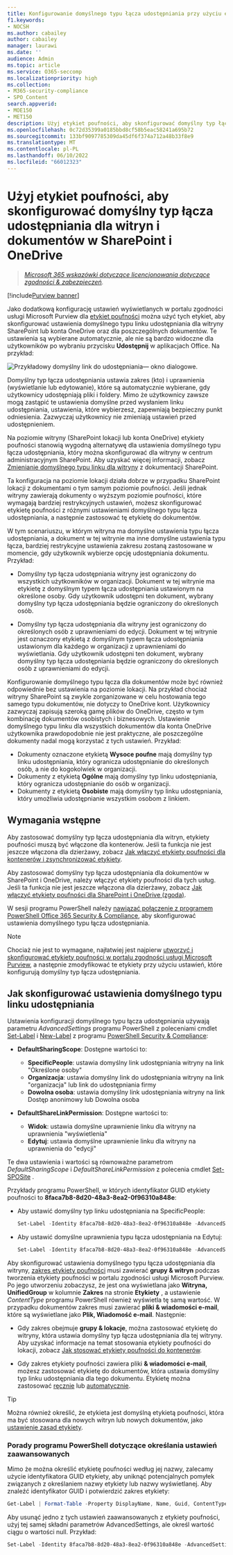 ```yaml
---
title: Konfigurowanie domyślnego typu łącza udostępniania przy użyciu etykiet poufności
f1.keywords:
- NOCSH
ms.author: cabailey
author: cabailey
manager: laurawi
ms.date: ''
audience: Admin
ms.topic: article
ms.service: O365-seccomp
ms.localizationpriority: high
ms.collection:
- M365-security-compliance
- SPO_Content
search.appverid:
- MOE150
- MET150
description: Użyj etykiet poufności, aby skonfigurować domyślny typ łącza udostępniania dla witryn i dokumentów w SharePoint i OneDrive.
ms.openlocfilehash: 0c72d35399a0185bbd8cf58b5eac58241a695b72
ms.sourcegitcommit: 133bf9097785309da45df6f374a712a48b33f8e9
ms.translationtype: MT
ms.contentlocale: pl-PL
ms.lasthandoff: 06/10/2022
ms.locfileid: "66012323"
---
```

# <a name="use-sensitivity-labels-to-configure-the-default-sharing-link-type-for-sites-and-documents-in-sharepoint-and-onedrive"></a>Użyj etykiet poufności, aby skonfigurować domyślny typ łącza udostępniania dla witryn i dokumentów w SharePoint i OneDrive

>*[Microsoft 365 wskazówki dotyczące licencjonowania dotyczące zgodności & zabezpieczeń](/office365/servicedescriptions/microsoft-365-service-descriptions/microsoft-365-tenantlevel-services-licensing-guidance/microsoft-365-security-compliance-licensing-guidance).*

[!include[Purview banner](../includes/purview-rebrand-banner.md)]

Jako dodatkową konfigurację ustawień wyświetlanych w portalu zgodności usługi Microsoft Purview dla [etykiet poufności](sensitivity-labels.md) można użyć tych etykiet, aby skonfigurować ustawienia domyślnego typu linku udostępniania dla witryny SharePoint lub konta OneDrive oraz dla poszczególnych dokumentów. Te ustawienia są wybierane automatycznie, ale nie są bardzo widoczne dla użytkowników po wybraniu przycisku **Udostępnij** w aplikacjach Office. Na przykład:

![Przykładowy domyślny link do udostępniania— okno dialogowe.](../media/default-sharing-link-example.png)

Domyślny typ łącza udostępniania ustawia zakres (kto) i uprawnienia (wyświetlanie lub edytowanie), które są automatycznie wybierane, gdy użytkownicy udostępniają pliki i foldery. Mimo że użytkownicy zawsze mogą zastąpić te ustawienia domyślne przed wysłaniem linku udostępniania, ustawienia, które wybierzesz, zapewniają bezpieczny punkt odniesienia. Zazwyczaj użytkownicy nie zmieniają ustawień przed udostępnieniem.

Na poziomie witryny (SharePoint lokacji lub konta OneDrive) etykiety poufności stanowią wygodną alternatywę dla ustawienia domyślnego typu łącza udostępniania, który można skonfigurować dla witryny w centrum administracyjnym SharePoint. Aby uzyskać więcej informacji, zobacz [Zmienianie domyślnego typu linku dla witryny](/sharepoint/change-default-sharing-link) z dokumentacji SharePoint.

Ta konfiguracja na poziomie lokacji działa dobrze w przypadku SharePoint lokacji z dokumentami o tym samym poziomie poufności. Jeśli jednak witryny zawierają dokumenty o wyższym poziomie poufności, które wymagają bardziej restrykcyjnych ustawień, możesz skonfigurować etykietę poufności z różnymi ustawieniami domyślnego typu łącza udostępniania, a następnie zastosować tę etykietę do dokumentów.

W tym scenariuszu, w którym witryna ma domyślne ustawienia typu łącza udostępniania, a dokument w tej witrynie ma inne domyślne ustawienia typu łącza, bardziej restrykcyjne ustawienia zakresu zostaną zastosowane w momencie, gdy użytkownik wybierze opcję udostępniania dokumentu. Przykład:

- Domyślny typ łącza udostępniania witryny jest ograniczony do wszystkich użytkowników w organizacji. Dokument w tej witrynie ma etykietę z domyślnym typem łącza udostępniania ustawionym na określone osoby. Gdy użytkownik udostępni ten dokument, wybrany domyślny typ łącza udostępniania będzie ograniczony do określonych osób.

- Domyślny typ łącza udostępniania dla witryny jest ograniczony do określonych osób z uprawnieniami do edycji. Dokument w tej witrynie jest oznaczony etykietą z domyślnym typem łącza udostępniania ustawionym dla każdego w organizacji z uprawnieniami do wyświetlania. Gdy użytkownik udostępni ten dokument, wybrany domyślny typ łącza udostępniania będzie ograniczony do określonych osób z uprawnieniami do edycji.

Konfigurowanie domyślnego typu łącza dla dokumentów może być również odpowiednie bez ustawienia na poziomie lokacji. Na przykład chociaż witryny SharePoint są zwykle zorganizowane w celu hostowania tego samego typu dokumentów, nie dotyczy to OneDrive kont. Użytkownicy zazwyczaj zapisują szeroką gamę plików do OneDrive, często w tym kombinację dokumentów osobistych i biznesowych. Ustawienie domyślnego typu linku dla wszystkich dokumentów dla konta OneDrive użytkownika prawdopodobnie nie jest praktyczne, ale poszczególne dokumenty nadal mogą korzystać z tych ustawień. Przykład:

- Dokumenty oznaczone etykietą **Wysoce poufne** mają domyślny typ linku udostępniania, który ogranicza udostępnianie do określonych osób, a nie do kogokolwiek w organizacji.
- Dokumenty z etykietą **Ogólne** mają domyślny typ linku udostępniania, który ogranicza udostępnianie do osób w organizacji.
- Dokumenty z etykietą **Osobiste** mają domyślny typ linku udostępniania, który umożliwia udostępnianie wszystkim osobom z linkiem.

## <a name="prerequisites"></a>Wymagania wstępne

Aby zastosować domyślny typ łącza udostępniania dla witryn, etykiety poufności muszą być włączone dla kontenerów. Jeśli ta funkcja nie jest jeszcze włączona dla dzierżawy, zobacz [Jak włączyć etykiety poufności dla kontenerów i zsynchronizować etykiety](sensitivity-labels-teams-groups-sites.md#how-to-enable-sensitivity-labels-for-containers-and-synchronize-labels).

Aby zastosować domyślny typ łącza udostępniania dla dokumentów w SharePoint i OneDrive, należy włączyć etykiety poufności dla tych usług. Jeśli ta funkcja nie jest jeszcze włączona dla dzierżawy, zobacz [Jak włączyć etykiety poufności dla SharePoint i OneDrive (zgoda)](sensitivity-labels-sharepoint-onedrive-files.md#how-to-enable-sensitivity-labels-for-sharepoint-and-onedrive-opt-in).

W sesji programu PowerShell należy [nawiązać połączenie z programem PowerShell Office 365 Security & Compliance](/powershell/exchange/office-365-scc/connect-to-scc-powershell/connect-to-scc-powershell), aby skonfigurować ustawienia domyślnego typu łącza udostępniania.

> [!NOTE]
> Chociaż nie jest to wymagane, najłatwiej jest najpierw [utworzyć i skonfigurować etykiety poufności w portalu zgodności usługi Microsoft Purview](create-sensitivity-labels.md), a następnie zmodyfikować te etykiety przy użyciu ustawień, które konfigurują domyślny typ łącza udostępniania.

## <a name="how-to-configure-settings-for-the-default-sharing-link-type"></a>Jak skonfigurować ustawienia domyślnego typu linku udostępniania

Ustawienia konfiguracji domyślnego typu łącza udostępniania używają parametru *AdvancedSettings* programu PowerShell z poleceniami cmdlet [Set-Label](/powershell/module/exchange/set-label) i [New-Label](/powershell/module/exchange/new-labelpolicy) z programu [PowerShell Security & Compliance](/powershell/exchange/scc-powershell):

- **DefaultSharingScope**: Dostępne wartości to:
    - **SpecificPeople**: ustawia domyślny link udostępniania witryny na link "Określone osoby"
    - **Organizacja**: ustawia domyślny link do udostępniania witryny na link "organizacja" lub link do udostępniania firmy
    - **Dowolna osoba**: ustawia domyślny link udostępniania witryny na link Dostęp anonimowy lub Dowolna osoba

- **DefaultShareLinkPermission**: Dostępne wartości to:
    - **Widok**: ustawia domyślne uprawnienie linku dla witryny na uprawnienia "wyświetlenia"
    - **Edytuj**: ustawia domyślne uprawnienie linku dla witryny na uprawnienia do "edycji"

Te dwa ustawienia i wartości są równoważne parametrom *DefaultSharingScope* i *DefaultShareLinkPermission* z polecenia cmdlet [Set-SPOSite](/powershell/module/sharepoint-online/set-sposite) .

Przykłady programu PowerShell, w których identyfikator GUID etykiety poufności to **8faca7b8-8d20-48a3-8ea2-0f96310a848e**:

- Aby ustawić domyślny typ linku udostępniania na SpecificPeople:
    
    ````powershell
    Set-Label -Identity 8faca7b8-8d20-48a3-8ea2-0f96310a848e -AdvancedSettings @{DefaultSharingScope="SpecificPeople"}
    ````

- Aby ustawić domyślne uprawnienia typu łącza udostępniania na Edytuj:
    
    ````powershell
    Set-Label -Identity 8faca7b8-8d20-48a3-8ea2-0f96310a848e -AdvancedSettings @{DefaultShareLinkPermission="Edit"}
    ````

Aby skonfigurować ustawienia domyślnego typu łącza udostępniania dla witryny, [zakres etykiety poufności](sensitivity-labels.md#label-scopes) musi zawierać **grupy & witryn** podczas tworzenia etykiety poufności w portalu zgodności usługi Microsoft Purview. Po jego utworzeniu zobaczysz, że jest ona wyświetlana jako **Witryna, UnifiedGroup** w kolumnie **Zakres** na stronie **Etykiety** , a ustawienie *ContentType* programu PowerShell również wyświetla tę samą wartość. W przypadku dokumentów zakres musi zawierać **pliki & wiadomości e-mail**, które są wyświetlane jako **Plik, Wiadomość e-mail**. Następnie:

- Gdy zakres obejmuje **grupy & lokacje**, można zastosować etykietę do witryny, która ustawia domyślny typ łącza udostępniania dla tej witryny. Aby uzyskać informacje na temat stosowania etykiety poufności do lokacji, zobacz [Jak stosować etykiety poufności do kontenerów](sensitivity-labels-teams-groups-sites.md#how-to-apply-sensitivity-labels-to-containers).

- Gdy zakres etykiety poufności zawiera pliki **& wiadomości e-mail**, możesz zastosować etykietę do dokumentów, która ustawia domyślny typ linku udostępniania dla tego dokumentu. Etykietę można zastosować [ręcznie](https://support.microsoft.com/office/apply-sensitivity-labels-to-your-files-and-email-in-office-2f96e7cd-d5a4-403b-8bd7-4cc636bae0f9) lub [automatycznie](apply-sensitivity-label-automatically.md).

> [!TIP]
> Można również określić, że etykieta jest domyślną etykietą poufności, która ma być stosowana dla nowych witryn lub nowych dokumentów, jako [ustawienie zasad etykiety](sensitivity-labels.md#what-label-policies-can-do).

### <a name="powershell-tips-for-specifying-the-advanced-settings"></a>Porady programu PowerShell dotyczące określania ustawień zaawansowanych

Mimo że można określić etykietę poufności według jej nazwy, zalecamy użycie identyfikatora GUID etykiety, aby uniknąć potencjalnych pomyłek związanych z określaniem nazwy etykiety lub nazwy wyświetlanej. Aby znaleźć identyfikator GUID i potwierdzić zakres etykiety:

````powershell
Get-Label | Format-Table -Property DisplayName, Name, Guid, ContentType
````

Aby usunąć jedno z tych ustawień zaawansowanych z etykiety poufności, użyj tej samej składni parametrów AdvancedSettings, ale określ wartość ciągu o wartości null. Przykład:

````powershell
Set-Label -Identity 8faca7b8-8d20-48a3-8ea2-0f96310a848e -AdvancedSettings @{DefaultSharingScope=""}
````

